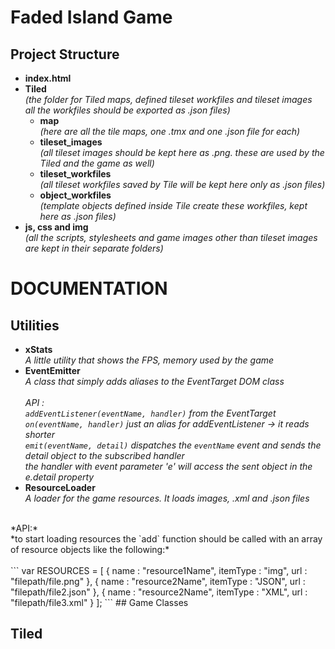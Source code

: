 # Faded Island Game
## Project Structure

- **index.html**
- **Tiled**<br/>
  *(the folder for Tiled maps, defined tileset workfiles and tileset images* <br/>
  *all the workfiles should be exported as .json files)*
    - **map**<br/>
    *(here are all the tile maps, one .tmx and one .json file for each)*
    - **tileset_images**<br/>
    *(all tileset images should be kept here as .png. these are used by the Tiled and the game as well)*
    - **tileset_workfiles**<br/>
    *(all tileset workfiles saved by Tile will be kept here only as .json files)*
    - **object_workfiles**<br/>
    *(template objects defined inside Tile create these workfiles, kept here as .json files)*
- **js, css and img**<br/>
  *(all the scripts, stylesheets and game images other than tileset images are kept in their separate folders)*

# DOCUMENTATION

## Utilities
- **xStats**<br/>
  *A little utility that shows the FPS, memory used by the game*<br/>
- **EventEmitter**<br/>
  *A class that simply adds aliases to the EventTarget DOM class*<br/>
  <br/>
  *API :*<br/>
  *`addEventListener(eventName, handler)` from the EventTarget*<br/>
  *`on(eventName, handler)` just an alias for addEventListener -> it reads shorter*<br/>
  *`emit(eventName, detail)` dispatches the `eventName` event and sends the detail object to the subscribed handler*<br/>
  *the handler with event parameter 'e' will access the sent object in the e.detail property*<br/>
- **ResourceLoader**<br/>
 *A loader for the game resources. It loads images, .xml and .json files*<br/>
 </br>
 *API:*<br/>
 *to start loading resources the `add` function should be called with an array of resource objects like the following:*<br/>
 <br/>
 ```
 var RESOURCES = [
	{
		name : "resource1Name",
		itemType : "img",
		url : "filepath/file.png"
	},
	{
		name : "resource2Name",
		itemType : "JSON",
		url : "filepath/file2.json"
	},
	{
		name : "resource2Name",
		itemType : "XML",
		url : "filepath/file3.xml"
	}
 ];
 ```
## Game Classes

## Tiled
